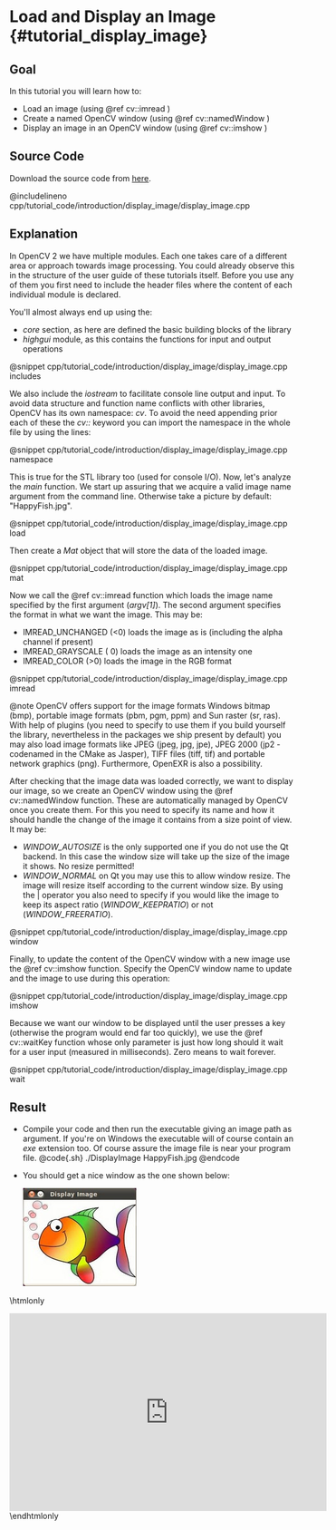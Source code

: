 Load and Display an Image {#tutorial_display_image}
=========================

Goal
----

In this tutorial you will learn how to:

-   Load an image (using @ref cv::imread )
-   Create a named OpenCV window (using @ref cv::namedWindow )
-   Display an image in an OpenCV window (using @ref cv::imshow )

Source Code
-----------

Download the source code from
[here](https://github.com/Itseez/opencv/tree/master/samples/cpp/tutorial_code/introduction/display_image/display_image.cpp).

@includelineno cpp/tutorial_code/introduction/display_image/display_image.cpp

Explanation
-----------

In OpenCV 2 we have multiple modules. Each one takes care of a different area or approach towards
image processing. You could already observe this in the structure of the user guide of these
tutorials itself. Before you use any of them you first need to include the header files where the
content of each individual module is declared.

You'll almost always end up using the:

-   *core* section, as here are defined the basic building blocks of the library
-   *highgui* module, as this contains the functions for input and output operations

@snippet cpp/tutorial_code/introduction/display_image/display_image.cpp includes

We also include the *iostream* to facilitate console line output and input. To avoid data structure
and function name conflicts with other libraries, OpenCV has its own namespace: *cv*. To avoid the
need appending prior each of these the *cv::* keyword you can import the namespace in the whole file
by using the lines:

@snippet cpp/tutorial_code/introduction/display_image/display_image.cpp namespace

This is true for the STL library too (used for console I/O). Now, let's analyze the *main* function.
We start up assuring that we acquire a valid image name argument from the command line. Otherwise
take a picture by default: "HappyFish.jpg".

@snippet cpp/tutorial_code/introduction/display_image/display_image.cpp load

Then create a *Mat* object that will store the data of the loaded image.

@snippet cpp/tutorial_code/introduction/display_image/display_image.cpp mat

Now we call the @ref cv::imread function which loads the image name specified by the first argument
(*argv[1]*). The second argument specifies the format in what we want the image. This may be:

-   IMREAD_UNCHANGED (\<0) loads the image as is (including the alpha channel if present)
-   IMREAD_GRAYSCALE ( 0) loads the image as an intensity one
-   IMREAD_COLOR (\>0) loads the image in the RGB format

@snippet cpp/tutorial_code/introduction/display_image/display_image.cpp imread

@note
   OpenCV offers support for the image formats Windows bitmap (bmp), portable image formats (pbm,
    pgm, ppm) and Sun raster (sr, ras). With help of plugins (you need to specify to use them if you
    build yourself the library, nevertheless in the packages we ship present by default) you may
    also load image formats like JPEG (jpeg, jpg, jpe), JPEG 2000 (jp2 - codenamed in the CMake as
    Jasper), TIFF files (tiff, tif) and portable network graphics (png). Furthermore, OpenEXR is
    also a possibility.

After checking that the image data was loaded correctly, we want to display our image, so we create
an OpenCV window using the @ref cv::namedWindow function. These are automatically managed by OpenCV
once you create them. For this you need to specify its name and how it should handle the change of
the image it contains from a size point of view. It may be:

-   *WINDOW_AUTOSIZE* is the only supported one if you do not use the Qt backend. In this case the
    window size will take up the size of the image it shows. No resize permitted!
-   *WINDOW_NORMAL* on Qt you may use this to allow window resize. The image will resize itself
    according to the current window size. By using the | operator you also need to specify if you
    would like the image to keep its aspect ratio (*WINDOW_KEEPRATIO*) or not
    (*WINDOW_FREERATIO*).

@snippet cpp/tutorial_code/introduction/display_image/display_image.cpp window

Finally, to update the content of the OpenCV window with a new image use the @ref cv::imshow
function. Specify the OpenCV window name to update and the image to use during this operation:

@snippet cpp/tutorial_code/introduction/display_image/display_image.cpp imshow

Because we want our window to be displayed until the user presses a key (otherwise the program would
end far too quickly), we use the @ref cv::waitKey function whose only parameter is just how long
should it wait for a user input (measured in milliseconds). Zero means to wait forever.

@snippet cpp/tutorial_code/introduction/display_image/display_image.cpp wait

Result
------

-   Compile your code and then run the executable giving an image path as argument. If you're on
    Windows the executable will of course contain an *exe* extension too. Of course assure the image
    file is near your program file.
    @code{.sh}
    ./DisplayImage HappyFish.jpg
    @endcode
-   You should get a nice window as the one shown below:

    ![](images/Display_Image_Tutorial_Result.jpg)

\htmlonly
<div align="center">
<iframe title="Introduction - Display an Image" width="560" height="349" src="http://www.youtube.com/embed/1OJEqpuaGc4?rel=0&loop=1" frameborder="0" allowfullscreen align="middle"></iframe>
</div>
\endhtmlonly
